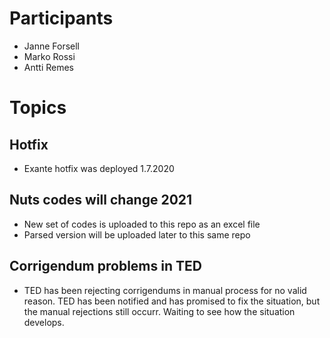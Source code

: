 # Participants
* Janne Forsell
* Marko Rossi
* Antti Remes

# Topics

## Hotfix
* Exante hotfix was deployed 1.7.2020

## Nuts codes will change 2021
* New set of codes is uploaded to this repo as an excel file
* Parsed version will be uploaded later to this same repo

## Corrigendum problems in TED
* TED has been rejecting corrigendums in manual process for no valid reason. TED has been notified and has promised to fix the situation, but the manual rejections still occurr. Waiting to see how the situation develops.
